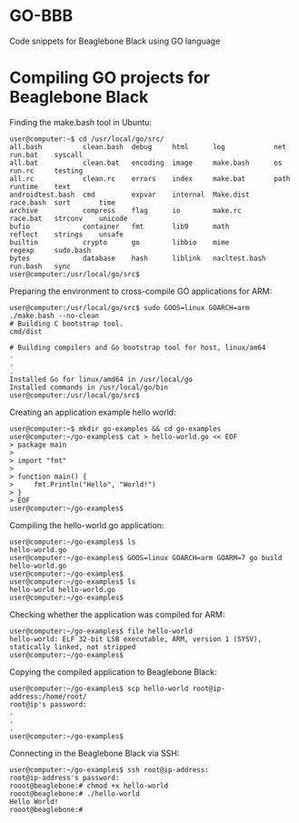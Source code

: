 # GO-BBB
Code snippets for Beaglebone Black using GO language

# Compiling GO projects for Beaglebone Black

Finding the make.bash tool in Ubuntu:
```
user@computer:~$ cd /usr/local/go/src/
all.bash          clean.bash  debug     html      log            net        run.bat    syscall
all.bat           clean.bat   encoding  image     make.bash      os         run.rc     testing
all.rc            clean.rc    errors    index     make.bat       path       runtime    text
androidtest.bash  cmd         expvar    internal  Make.dist      race.bash  sort       time
archive           compress    flag      io        make.rc        race.bat   strconv    unicode
bufio             container   fmt       lib9      math           reflect    strings    unsafe
builtin           crypto      go        libbio    mime           regexp     sudo.bash
bytes             database    hash      liblink   nacltest.bash  run.bash   sync
user@computer:/usr/local/go/src$
```
Preparing the environment to cross-compile GO applications for ARM:
```
user@computer:/usr/local/go/src$ sudo GOOS=linux GOARCH=arm ./make.bash --no-clean
# Building C bootstrap tool.
cmd/dist

# Building compilers and Go bootstrap tool for host, linux/am64
.
.
.
Installed Go for linux/amd64 in /usr/local/go
Installed commands in /usr/local/go/bin
user@computer:/usr/local/go/src$
```
Creating an application example hello world:
```
user@computer:~$ mkdir go-examples && cd go-examples
user@computer:~/go-examples$ cat > hello-world.go << EOF
> package main
>
> import "fmt"
>
> function main() {
>     fmt.Println("Hello", "World!")
> }
> EOF
user@computer:~/go-examples$
```
Compiling the hello-world.go application:
```
user@computer:~/go-examples$ ls
hello-world.go
user@computer:~/go-examples$ GOOS=linux GOARCH=arm GOARM=7 go build hello-world.go
user@computer:~/go-examples$
user@computer:~/go-examples$ ls
hello-world hello-world.go
user@computer:~/go-examples$
```
Checking whether the application was compiled for ARM:
```
user@computer:~/go-examples$ file hello-world
hello-world: ELF 32-bit LSB executable, ARM, version 1 (SYSV), statically linked, not stripped
user@computer:~/go-examples$
```
Copying the compiled application to Beaglebone Black:
```
user@computer:~/go-examples$ scp hello-world root@ip-address:/home/root/
root@ip's password:
.
.
.
user@computer:~/go-examples$
```
Connecting in the Beaglebone Black via SSH:
```
user@computer:~/go-examples$ ssh root@ip-address:
root@ip-address's password:
rooot@beaglebone:# chmod +x hello-world
rooot@beaglebone:# ./hello-world
Hello World!
rooot@beaglebone:# 
```
